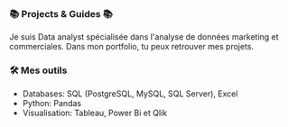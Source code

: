

### 📚 Projects & Guides 📚

Je suis Data analyst spécialisée dans l'analyse de données marketing et commerciales. Dans mon portfolio, tu peux retrouver mes projets.


### 🛠️ Mes outils

- Databases: SQL (PostgreSQL, MySQL, SQL Server), Excel
- Python: Pandas
- Visualisation: Tableau, Power Bi et Qlik





